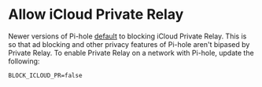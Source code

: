 # Allow iCloud Private Relay

Newer versions of Pi-hole [default](https://docs.pi-hole.net/ftldns/configfile/#icloud_private_relay) to blocking iCloud Private Relay. This is so
that ad blocking and other privacy features of Pi-hole aren't bipased by Private
Relay. To enable Private Relay on a network with Pi-hole, update the following:

```
BLOCK_ICLOUD_PR=false
```
